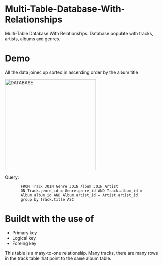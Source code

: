 # Multi-Table-Database-With-Relationships
Multi-Table Database With Relationships. Database populate  with tracks, artists, albums and genres.

# Demo 
All the data joined up sorted in ascending order by the album title

<img width="294" alt="DATABASE" src="https://user-images.githubusercontent.com/107360657/197580681-f62e86e5-de4e-45cd-b789-38f6f3f7dacd.png">

Query: 

```SELECT Track.title as Song, Artist.name as Artist, Album.title Album, Genre.name as Genre
       FROM Track JOIN Genre JOIN Album JOIN Artist 
       ON Track.genre_id = Genre.genre_id AND Track.album_id = 
       Album.album_id AND Album.artist_id = Artist.artist_id
       group by Track.title ASC
```
# Buildt with the use of
- Primary key
- Logical key
- Foreing key

This table is a many-to-one relationship. Many tracks, there are many rows in the track table that point to the same album table.
